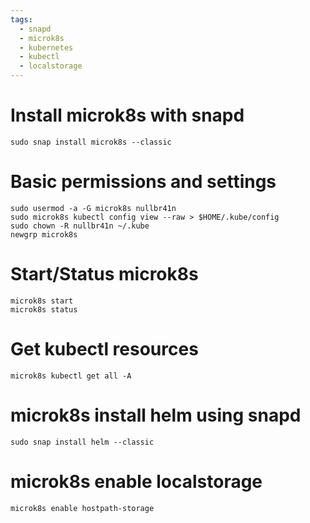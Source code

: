 ```yaml
---
tags:
  - snapd
  - microk8s
  - kubernetes
  - kubectl
  - localstorage
---
```


# Install microk8s with snapd
```
sudo snap install microk8s --classic
```

# Basic permissions and settings
```
sudo usermod -a -G microk8s nullbr41n
sudo microk8s kubectl config view --raw > $HOME/.kube/config
sudo chown -R nullbr41n ~/.kube
newgrp microk8s
```

# Start/Status microk8s
```
microk8s start
microk8s status
```

# Get kubectl resources
```
microk8s kubectl get all -A
```

# microk8s install helm using snapd
```
sudo snap install helm --classic
```

# microk8s enable localstorage
`microk8s enable hostpath-storage`
